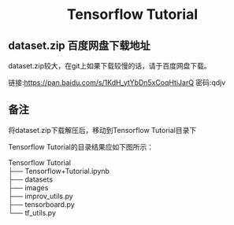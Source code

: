 <h1 align="center"> Tensorflow Tutorial </h1>

## dataset.zip 百度网盘下载地址

dataset.zip较大，在git上如果下载较慢的话，请于百度网盘下载。

链接:https://pan.baidu.com/s/1KdH_ytYbDn5xCoqHtiJarQ  密码:qdjv


## 备注
将dataset.zip下载解压后，移动到Tensorflow Tutorial目录下

Tensorflow Tutorial的目录结果应如下图所示：

Tensorflow Tutorial  
├── Tensorflow+Tutorial.ipynb  
├── datasets  
├── images  
├── improv_utils.py  
├── tensorboard.py  
└── tf_utils.py
